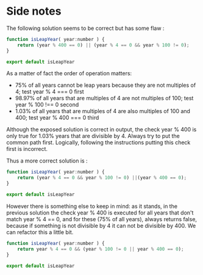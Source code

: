 # Side notes

The following solution seems to be correct but has some flaw :

```javascript
function isLeapYear( year:number ) {
    return (year % 400 == 0) || (year % 4 == 0 && year % 100 != 0);
}

export default isLeapYear
```

As a matter of fact the order of operation matters:

* 75% of all years cannot be leap years because they are not multiples of 4; test year % 4 === 0 first
* 98.97% of all years that are multiples of 4 are not multiples of 100; test year % 100 !== 0 second
* 1.03% of all years that are multiples of 4 are also multiples of 100 and 400; test year % 400 === 0 third

Although the exposed solution is correct in output, the check year % 400 is only true for 1.03% years that are divisible by 4.
Always try to put the common path first.
Logically, following the instructions putting this check first is incorrect.

Thus a more correct solution is :

```javascript
function isLeapYear( year:number ) {
    return (year % 4 == 0 && year % 100 != 0) ||(year % 400 == 0);
}

export default isLeapYear
```

However there is something else to keep in mind: as it stands, in the previous solution the check year % 400 is executed for all years that don't match year % 4 == 0, and for these (75% of all years), always returns false, because if something is not divisible by 4 it can not be divisible by 400. We can refactor this a little bit.

```javascript
function isLeapYear( year:number ) {
    return year % 4 == 0 && (year % 100 != 0 || year % 400 == 0);
}

export default isLeapYear
```

